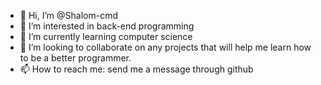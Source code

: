 - 👋 Hi, I’m @Shalom-cmd
- 👀 I’m interested in back-end programming
- 🌱 I’m currently learning computer science
- 💞️ I’m looking to collaborate on any projects that will help me learn how to be a better programmer.
- 📫 How to reach me: send me a message through github

<!---
Shalom-cmd/Shalom-cmd is a ✨ special ✨ repository because its `README.md` (this file) appears on your GitHub profile.
You can click the Preview link to take a look at your changes.
--->
